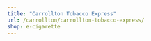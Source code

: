 ```yaml
---
title: "Carrollton Tobacco Express"
url: /carrollton/carrollton-tobacco-express/
shop: e-cigarette
---
```

